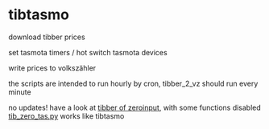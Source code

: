 # tibtasmo
download tibber prices

set tasmota timers / hot switch tasmota devices

write prices to volkszähler

the scripts are intended to run hourly by cron, tibber_2_vz should run every minute

no updates! have a look at [tibber of zeroinput](https://github.com/E-t0m/zeroinput/tree/main/tibber), with some functions disabled [tib_zero_tas.py](https://github.com/E-t0m/zeroinput/tree/main/tibber/tib_zero_tas.py) works like tibtasmo
